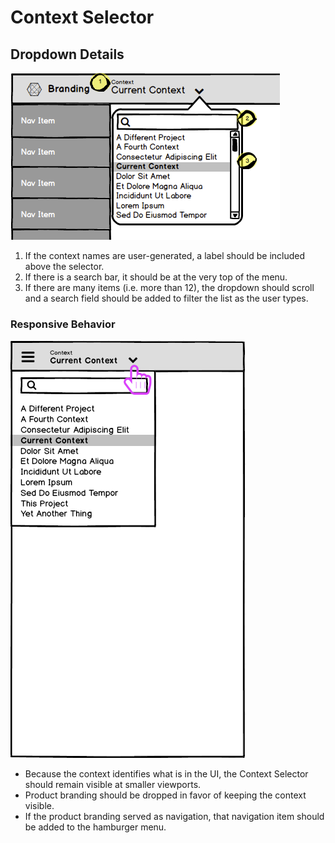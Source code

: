 # Context Selector

## Dropdown Details
![Context Selector Search](img/context-selector-dropdown-detail.png)

1. If the context names are user-generated, a label should be included above the selector.
1. If there is a search bar, it should be at the very top of the menu.
1. If there are many items (i.e. more than 12), the dropdown should scroll and a search field should be added to filter the list as the user types.


### Responsive Behavior
![Context Selector Mobile](img/context-selector-mobile.png)

- Because the context identifies what is in the UI, the Context Selector should remain visible at smaller viewports.
- Product branding should be dropped in favor of keeping the context visible.
- If the product branding served as navigation, that navigation item should be added to the hamburger menu.
